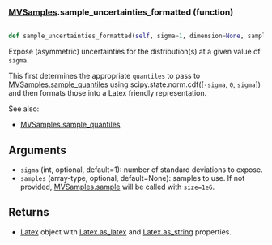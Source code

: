 ### [MVSamples](MVSamples.md).sample_uncertainties_formatted (function)


```py

def sample_uncertainties_formatted(self, sigma=1, dimension=None, samples=None)

```



Expose (asymmetric) uncertainties for the distribution(s) at a given
value of `sigma`.

This first determines the appropriate `quantiles` to pass to
[MVSamples.sample_quantiles](MVSamples.sample_quantiles.md) using scipy.state.norm.cdf([`-sigma`, `0`, `sigma`])
and then formats those into a Latex friendly representation.

See also:
* [MVSamples.sample_quantiles](MVSamples.sample_quantiles.md)

Arguments
-----------
* `sigma` (int, optional, default=1): number of standard deviations to
    expose.
* `samples` (array-type, optional, default=None): samples to use.  If
    not provided, [MVSamples.sample](MVSamples.sample.md) will be called with `size=1e6`.

Returns
---------
* [Latex](Latex.md) object with [Latex.as_latex](Latex.as_latex.md) and [Latex.as_string](Latex.as_string.md) properties.

